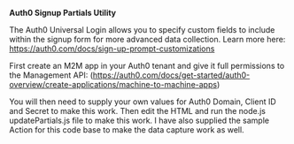 **Auth0 Signup Partials Utility**

The Auth0 Universal Login allows you to specify custom fields to include within the signup form for more advanced data collection.  Learn more here: https://auth0.com/docs/sign-up-prompt-customizations

First create an M2M app in your Auth0 tenant and give it full permissions to the Management API: (https://auth0.com/docs/get-started/auth0-overview/create-applications/machine-to-machine-apps)

You will then need to supply your own values for Auth0 Domain, Client ID and Secret to make this work.  Then edit the HTML and run the node.js updatePartials.js file to make this work.  I have also supplied the sample Action for this code base to make the data capture work as well.
